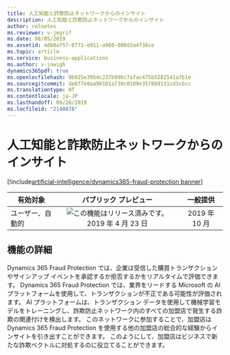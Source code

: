 ```yaml
---
title: 人工知能と詐欺防止ネットワークからのインサイト
description: 人工知能と詐欺防止ネットワークからのインサイト
author: relnotes
ms.reviewer: v-jegrif
ms.date: 08/05/2019
ms.assetid: 4db0af57-0771-e911-a960-000d3a4f36ce
ms.topic: article
ms.service: business-applications
ms.author: v-jowigh
dynamics365pdf: true
ms.openlocfilehash: 0b925e3954c237b99bc7a7ac475b5282541a7b1e
ms.sourcegitcommit: de6f7e8aa90101a730c0109e3578b9131cd3c6cc
ms.translationtype: HT
ms.contentlocale: ja-JP
ms.lasthandoff: 09/26/2019
ms.locfileid: "2140878"
---
```

# <a name="artificial-intelligence-and-insights-from-the-fraud-protection-network"></a>人工知能と詐欺防止ネットワークからのインサイト
[!include[artificial-intelligence/dynamics365-fraud-protection banner](../includes/artificial-intelligence/dynamics365-fraud-protection.md)]

| 有効対象    |  パブリック プレビュー | 一般提供 | 
| ---------- | :----------: |:----------: |
|ユーザー、自動的|![この機能はリリース済みです。](/dynamics365-release-plan/media/green-checkmark.png "この機能はリリース済みです。") 2019 年 4 月 23 日| 2019 年 10 月|






## <a name="feature-details"></a>機能の詳細
<!--feature detail start -->
Dynamics 365 Fraud Protection では、企業は受信した購買トランザクションやサインアップ イベントを承認するか拒否するかをリアルタイムで評価できます。 Dynamics 365 Fraud Protection では、業界をリードする Microsoft の AI プラットフォームを使用して、トランザクションが不正である可能性が評価されます。 AI プラットフォームは、トランザクション データを使用して機械学習モデルをトレーニングし、詐欺防止ネットワーク内のすべての加盟店で発生する詐欺の関連付けを検出します。 このネットワークに参加することで、加盟店は Dynamics 365 Fraud Protection を使用する他の加盟店の総合的な経験からインサイトを引き出すことができます。 このようにして、加盟店はビジネスで新たな詐欺ベクトルに対処するのに役立てることができます。
<!--feature detail end -->












